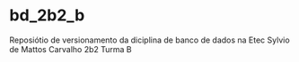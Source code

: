# bd_2b2_b
Reposiótio de versionamento da diciplina de banco de dados na Etec Sylvio de Mattos Carvalho 2b2 Turma B
